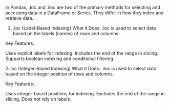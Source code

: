 
In Pandas, .loc and .iloc are two of the primary methods for selecting and accessing data in a DataFrame or Series. They differ in how they index and retrieve data.

1. .loc (Label-Based Indexing)
What it Does: .loc is used to select data based on the labels (names) of rows and columns.

Key Features:

Uses explicit labels for indexing.
Includes the end of the range in slicing.
Supports boolean indexing and conditional filtering.


2.iloc (Integer-Based Indexing)
What it Does: .iloc is used to select data based on the integer position of rows and columns.

Key Features:

Uses integer-based positions for indexing.
Excludes the end of the range in slicing.
Does not rely on labels.